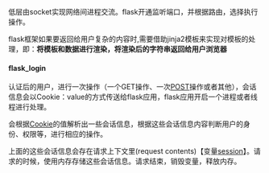 低层由socket实现网络间进程交流。flask开通监听端口，并根据路由，选择执行操作。

flask框架如果要返回给用户复杂的内容时,需要借助jinja2模板来实现对模板的处理，即：**将模板和数据进行渲染，将渲染后的字符串返回给用户浏览器**







#### flask_login

认证后的用户，进行一次操作（一个GET操作、一次[POST](https://so.csdn.net/so/search?q=POST&spm=1001.2101.3001.7020)操作或者其他），会话信息会以Cookie：value的方式传送给flask应用，flask应用开启一个进程或者线程进行处理。

会根据[Cookie](https://so.csdn.net/so/search?q=Cookie&spm=1001.2101.3001.7020)的值解析出一些会话信息，根据这些会话信息内容判断用户的身份、权限等，进行相应的操作。

上面的这些会话信息会存在请求上下文里(request contents)【变量[session](https://so.csdn.net/so/search?q=session&spm=1001.2101.3001.7020)】。请求的时候，使用内存存储这些会话信息。请求结束，销毁变量，释放内存。